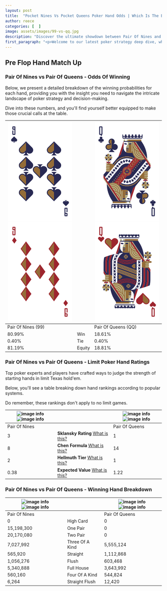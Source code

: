 ```yaml
---
layout: post
title:  "Pocket Nines Vs Pocket Queens Poker Hand Odds | Which Is The Better Hand In Poker? A Complete Guide"
author: reece
categories: [  ]
image: assets/images/99-vs-qq.jpg
description: "Discover the ultimate showdown between Pair Of Nines and Pair Of Queens in poker! Uncover the odds, strategies, and scenarios where one hand triumphs over the other. Get ready to up your poker game with this thrilling analysis."
first_paragraph: "<p>Welcome to our latest poker strategy deep dive, where we're pitting two distinct hands against each other in a high-stakes showdown: Pair Of Nines vs Pair Of Queens.</p><p>In the dynamic world of poker, every decision counts, and knowing which hand holds the upper hand is key to your success at the table.</p><p>In this article, we'll dissect these two hands, explore the scenarios where one dominates the other, and equip you with the knowledge to make strategic choices that can tip the odds in your favor.</p><p>Get ready to unravel the intriguing dynamics of these poker hands and elevate your game to new heights.</p>"
---
```




[comment]: # (sp0)

## Pre Flop Hand Match Up

<div class="table hand-ratings" markdown="1"> 



### Pair Of Nines vs Pair Of Queens - Odds Of Winning

Below, we present a detailed breakdown of the winning probabilities for each hand, providing you with the insight you need to navigate the intricate landscape of poker strategy and decision-making. 

Dive into these numbers, and you'll find yourself better equipped to make those crucial calls at the table.


    
| ![image info](assets/images/hand1/9.png) ![image info](assets/images/hand1/9o.png) |  | ![image info](assets/images/hand2/q.png) ![image info](assets/images/hand2/qo.png) |
| -------- | -------- | -------- |
| Pair Of Nines (99) |  | Pair Of Queens (QQ) |
| 80.99% | Win | 18.61% |
| 0.40% | Tie | 0.40% |
| 81.19% | Equity | 18.81% |




[comment]: # (sp1)



### Pair Of Nines vs Pair Of Queens - Limit Poker Hand Ratings

Top poker experts and players have crafted ways to judge the strength of starting hands in limit Texas hold'em. 

Below, you'll see a table breaking down hand rankings according to popular systems. 

Do remember, these rankings don't apply to no limit games.


    
| ![image info](https://www.riverpairs.com/assets/images/hand1/9.png) ![image info](https://www.riverpairs.com/assets/images/hand1/9o.png) |  | ![image info](https://www.riverpairs.com/assets/images/hand2/q.png) ![image info](https://www.riverpairs.com/assets/images/hand2/qo.png) |
| -------- | -------- | -------- |
| Pair Of Nines |  | Pair Of Queens |
| 3 | **Sklansky Rating** [What is this?](/sklansky-rating-explained) | 1 |
| 8 | **Chen Formula** [What is this?](/chen-formula-explained) | 14 |
| 2 | **Hellmuth Tier** [What is this?](/Hellmuth-tier-explained) | 1 |
| 0.38 | **Expected Value** [What is this?](/expected-value-explained) | 1.22 |




[comment]: # (sp2)



### Pair Of Nines vs Pair Of Queens - Winning Hand Breakdown


    
| ![image info](https://www.riverpairs.com/assets/images/hand1/9.png) ![image info](https://www.riverpairs.com/assets/images/hand1/9o.png) |  | ![image info](https://www.riverpairs.com/assets/images/hand2/q.png) ![image info](https://www.riverpairs.com/assets/images/hand2/qo.png) |
| -------- | -------- | -------- |
| Pair Of Nines |  | Pair Of Queens |
| 0 | High Card | 0 |
| 15,198,300 | One Pair | 0 |
| 20,170,080 | Two Pair | 0 |
| 7,027,992 | Three Of A Kind | 5,555,124 |
| 565,920 | Straight | 1,112,868 |
| 1,056,276 | Flush | 603,468 |
| 5,340,888 | Full House | 3,643,992 |
| 560,160 | Four Of A Kind | 544,824 |
| 6,264 | Straight Flush | 12,420 |




[comment]: # (sp3)



</div>

[comment]: # (sp4)



[comment]: # (sp5)

